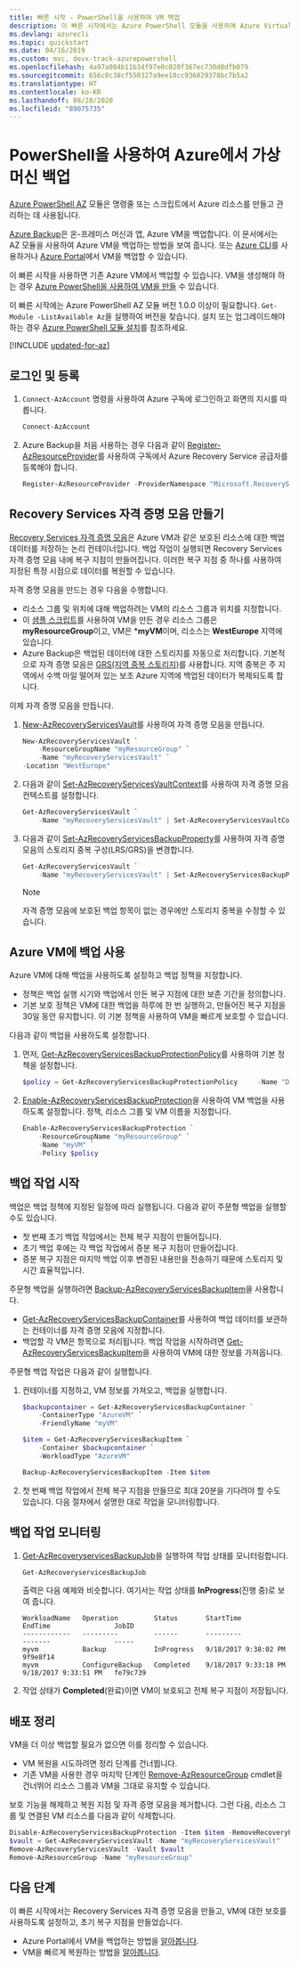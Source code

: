 ```yaml
---
title: 빠른 시작 - PowerShell을 사용하여 VM 백업
description: 이 빠른 시작에서는 Azure PowerShell 모듈을 사용하여 Azure Virtual Machines를 백업하는 방법을 알아봅니다.
ms.devlang: azurecli
ms.topic: quickstart
ms.date: 04/16/2019
ms.custom: mvc, devx-track-azurepowershell
ms.openlocfilehash: 4a97a084b11b34f97e0c020f367ec730d8dfb079
ms.sourcegitcommit: 656c0c38cf550327a9ee10cc936029378bc7b5a2
ms.translationtype: HT
ms.contentlocale: ko-KR
ms.lasthandoff: 08/28/2020
ms.locfileid: "89075735"
---
```

# <a name="back-up-a-virtual-machine-in-azure-with-powershell"></a>PowerShell을 사용하여 Azure에서 가상 머신 백업

[Azure PowerShell AZ](/powershell/azure/new-azureps-module-az) 모듈은 명령줄 또는 스크립트에서 Azure 리소스를 만들고 관리하는 데 사용됩니다.

[Azure Backup](backup-overview.md)은 온-프레미스 머신과 앱, Azure VM을 백업합니다. 이 문서에서는 AZ 모듈을 사용하여 Azure VM을 백업하는 방법을 보여 줍니다. 또는 [Azure CLI](quick-backup-vm-cli.md)를 사용하거나 [Azure Portal](quick-backup-vm-portal.md)에서 VM을 백업할 수 있습니다.

이 빠른 시작을 사용하면 기존 Azure VM에서 백업할 수 있습니다. VM을 생성해야 하는 경우 [Azure PowerShell을 사용하여 VM을 만들](../virtual-machines/scripts/virtual-machines-windows-powershell-sample-create-vm.md?toc=%2fpowershell%2fmodule%2ftoc.json) 수 있습니다.

이 빠른 시작에는 Azure PowerShell AZ 모듈 버전 1.0.0 이상이 필요합니다. `Get-Module -ListAvailable Az`을 실행하여 버전을 찾습니다. 설치 또는 업그레이드해야 하는 경우 [Azure PowerShell 모듈 설치](/powershell/azure/install-az-ps)를 참조하세요.

[!INCLUDE [updated-for-az](../../includes/updated-for-az.md)]

## <a name="sign-in-and-register"></a>로그인 및 등록

1. `Connect-AzAccount` 명령을 사용하여 Azure 구독에 로그인하고 화면의 지시를 따릅니다.

    ```powershell
    Connect-AzAccount
    ```

2. Azure Backup을 처음 사용하는 경우 다음과 같이 [Register-AzResourceProvider](/powershell/module/az.Resources/Register-azResourceProvider)를 사용하여 구독에서 Azure Recovery Service 공급자를 등록해야 합니다.

    ```powershell
    Register-AzResourceProvider -ProviderNamespace "Microsoft.RecoveryServices"
    ```

## <a name="create-a-recovery-services-vault"></a>Recovery Services 자격 증명 모음 만들기

[Recovery Services 자격 증명 모음](backup-azure-recovery-services-vault-overview.md)은 Azure VM과 같은 보호된 리소스에 대한 백업 데이터를 저장하는 논리 컨테이너입니다. 백업 작업이 실행되면 Recovery Services 자격 증명 모음 내에 복구 지점이 만들어집니다. 이러한 복구 지점 중 하나를 사용하여 지정된 특정 시점으로 데이터를 복원할 수 있습니다.

자격 증명 모음을 만드는 경우 다음을 수행합니다.

- 리소스 그룹 및 위치에 대해 백업하려는 VM의 리소스 그룹과 위치를 지정합니다.
- 이 [샘플 스크립트](../virtual-machines/scripts/virtual-machines-windows-powershell-sample-create-vm.md?toc=%2fpowershell%2fmodule%2ftoc.json)를 사용하여 VM을 만든 경우 리소스 그룹은 **myResourceGroup**이고, VM은 ***myVM**이며, 리소스는 **WestEurope** 지역에 있습니다.
- Azure Backup은 백업된 데이터에 대한 스토리지를 자동으로 처리합니다. 기본적으로 자격 증명 모음은 [GRS(지역 중복 스토리지)](../storage/common/storage-redundancy.md)를 사용합니다. 지역 중복은 주 지역에서 수백 마일 떨어져 있는 보조 Azure 지역에 백업된 데이터가 복제되도록 합니다.

이제 자격 증명 모음을 만듭니다.

1. [New-AzRecoveryServicesVault](/powershell/module/az.recoveryservices/new-azrecoveryservicesvault)를 사용하여 자격 증명 모음을 만듭니다.

    ```powershell
    New-AzRecoveryServicesVault `
        -ResourceGroupName "myResourceGroup" `
        -Name "myRecoveryServicesVault" `
    -Location "WestEurope"
    ```

2. 다음과 같이 [Set-AzRecoveryServicesVaultContext](/powershell/module/az.RecoveryServices/Set-azRecoveryServicesVaultContext)를 사용하여 자격 증명 모음 컨텍스트를 설정합니다.

    ```powershell
    Get-AzRecoveryServicesVault `
        -Name "myRecoveryServicesVault" | Set-AzRecoveryServicesVaultContext
    ```

3. 다음과 같이 [Set-AzRecoveryServicesBackupProperty](/powershell/module/az.recoveryservices/set-azrecoveryservicesbackupproperty)를 사용하여 자격 증명 모음의 스토리지 중복 구성(LRS/GRS)을 변경합니다.

    ```powershell
    Get-AzRecoveryServicesVault `
        -Name "myRecoveryServicesVault" | Set-AzRecoveryServicesBackupProperty -BackupStorageRedundancy LocallyRedundant/GeoRedundant
    ```

    > [!NOTE]
    > 자격 증명 모음에 보호된 백업 항목이 없는 경우에만 스토리지 중복을 수정할 수 있습니다.

## <a name="enable-backup-for-an-azure-vm"></a>Azure VM에 백업 사용

Azure VM에 대해 백업을 사용하도록 설정하고 백업 정책을 지정합니다.

- 정책은 백업 실행 시기와 백업에서 만든 복구 지점에 대한 보존 기간을 정의합니다.
- 기본 보호 정책은 VM에 대한 백업을 하루에 한 번 실행하고, 만들어진 복구 지점을 30일 동안 유지합니다. 이 기본 정책을 사용하여 VM을 빠르게 보호할 수 있습니다.

다음과 같이 백업을 사용하도록 설정합니다.

1. 먼저, [Get-AzRecoveryServicesBackupProtectionPolicy](/powershell/module/az.recoveryservices/get-azrecoveryservicesbackupprotectionpolicy)를 사용하여 기본 정책을 설정합니다.

    ```powershell
    $policy = Get-AzRecoveryServicesBackupProtectionPolicy     -Name "DefaultPolicy"
    ```

2. [Enable-AzRecoveryServicesBackupProtection](/powershell/module/az.recoveryservices/enable-azrecoveryservicesbackupprotection)을 사용하여 VM 백업을 사용하도록 설정합니다. 정책, 리소스 그룹 및 VM 이름을 지정합니다.

    ```powershell
    Enable-AzRecoveryServicesBackupProtection `
        -ResourceGroupName "myResourceGroup" `
        -Name "myVM" `
        -Policy $policy
    ```

## <a name="start-a-backup-job"></a>백업 작업 시작

백업은 백업 정책에 지정된 일정에 따라 실행됩니다. 다음과 같이 주문형 백업을 실행할 수도 있습니다.

- 첫 번째 초기 백업 작업에서는 전체 복구 지점이 만들어집니다.
- 초기 백업 후에는 각 백업 작업에서 증분 복구 지점이 만들어집니다.
- 증분 복구 지점은 마지막 백업 이후 변경된 내용만을 전송하기 때문에 스토리지 및 시간 효율적입니다.

주문형 백업을 실행하려면 [Backup-AzRecoveryServicesBackupItem](/powershell/module/az.recoveryservices/get-azrecoveryservicesbackupitem)을 사용합니다.

- [Get-AzRecoveryServicesBackupContainer](/powershell/module/az.recoveryservices/get-azrecoveryservicesbackupcontainer)를 사용하여 백업 데이터를 보관하는 컨테이너를 자격 증명 모음에 지정합니다.
- 백업할 각 VM은 항목으로 처리됩니다. 백업 작업을 시작하려면 [Get-AzRecoveryServicesBackupItem](/powershell/module/az.recoveryservices/get-azrecoveryservicesbackupitem)을 사용하여 VM에 대한 정보를 가져옵니다.

주문형 백업 작업은 다음과 같이 실행합니다.

1. 컨테이너를 지정하고, VM 정보를 가져오고, 백업을 실행합니다.

    ```powershell
    $backupcontainer = Get-AzRecoveryServicesBackupContainer `
        -ContainerType "AzureVM" `
        -FriendlyName "myVM"

    $item = Get-AzRecoveryServicesBackupItem `
        -Container $backupcontainer `
        -WorkloadType "AzureVM"

    Backup-AzRecoveryServicesBackupItem -Item $item
    ```

2. 첫 번째 백업 작업에서 전체 복구 지점을 만들므로 최대 20분을 기다려야 할 수도 있습니다. 다음 절차에서 설명한 대로 작업을 모니터링합니다.

## <a name="monitor-the-backup-job"></a>백업 작업 모니터링

1. [Get-AzRecoveryservicesBackupJob](/powershell/module/az.recoveryservices/get-azrecoveryservicesbackupjob)을 실행하여 작업 상태를 모니터링합니다.

    ```powershell
    Get-AzRecoveryservicesBackupJob
    ```

    출력은 다음 예제와 비슷합니다. 여기서는 작업 상태를 **InProgress**(진행 중)로 보여 줍니다.

    ```output
    WorkloadName   Operation         Status       StartTime              EndTime                JobID
    ------------   ---------         ------       ---------              -------                -----
    myvm           Backup            InProgress   9/18/2017 9:38:02 PM                          9f9e8f14
    myvm           ConfigureBackup   Completed    9/18/2017 9:33:18 PM   9/18/2017 9:33:51 PM   fe79c739
    ```

2. 작업 상태가 **Completed**(완료)이면 VM이 보호되고 전체 복구 지점이 저장됩니다.

## <a name="clean-up-the-deployment"></a>배포 정리

VM을 더 이상 백업할 필요가 없으면 이를 정리할 수 있습니다.

- VM 복원을 시도하려면 정리 단계를 건너뜁니다.
- 기존 VM을 사용한 경우 마지막 단계인 [Remove-AzResourceGroup](/powershell/module/az.resources/remove-azresourcegroup) cmdlet을 건너뛰어 리소스 그룹과 VM을 그대로 유지할 수 있습니다.

보호 기능을 해제하고 복원 지점 및 자격 증명 모음을 제거합니다. 그런 다음, 리소스 그룹 및 연결된 VM 리소스를 다음과 같이 삭제합니다.

```powershell
Disable-AzRecoveryServicesBackupProtection -Item $item -RemoveRecoveryPoints
$vault = Get-AzRecoveryServicesVault -Name "myRecoveryServicesVault"
Remove-AzRecoveryServicesVault -Vault $vault
Remove-AzResourceGroup -Name "myResourceGroup"
```

## <a name="next-steps"></a>다음 단계

이 빠른 시작에서는 Recovery Services 자격 증명 모음을 만들고, VM에 대한 보호를 사용하도록 설정하고, 초기 복구 지점을 만들었습니다.

- Azure Portal에서 VM을 백업하는 방법을 [알아봅니다](tutorial-backup-vm-at-scale.md).
- VM을 빠르게 복원하는 방법을 [알아봅니다](tutorial-restore-disk.md).
